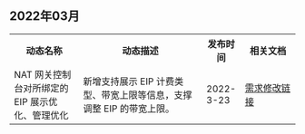 ﻿## 2022年03月
<table>
<tr>
<th width="25%">动态名称</th>
<th width="45%">动态描述</th>
<th width="10%">发布时间</th>
<th width="20%">相关文档</th>
</tr>
<tr>
<td>NAT 网关控制台对所绑定的 EIP 展示优化、管理优化</td>
<td>新增支持展示 EIP 计费类型、带宽上限等信息，支撑调整 EIP 的带宽上限。
</td>
<td>2022-3-23</td>
<td><a href="https://cloud.tencent.com/document/product/552/18181">需求修改链接</a>
</td>

</tr>
</table>